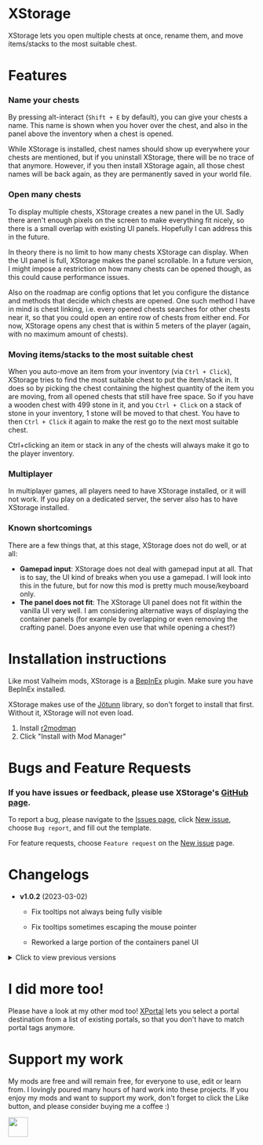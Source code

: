 # XStorage

XStorage lets you open multiple chests at once, rename them, and move items/stacks to the most suitable chest.

# Features

### Name your chests

By pressing alt-interact (`Shift + E` by default), you can give your chests a name. This name is shown when you hover over the chest, and also in the panel above the inventory when a chest is opened.

While XStorage is installed, chest names should show up everywhere your chests are mentioned, but if you uninstall XStorage, there will be no trace of that anymore. However, if you then install XStorage again, all those chest names will be back again, as they are permanently saved in your world file.

### Open many chests

To display multiple chests, XStorage creates a new panel in the UI. Sadly there aren't enough pixels on the screen to make everything fit nicely, so there is a small overlap with existing UI panels. Hopefully I can address this in the future.

In theory there is no limit to how many chests XStorage can display. When the UI panel is full, XStorage makes the panel scrollable. In a future version, I might impose a restriction on how many chests can be opened though, as this could cause performance issues.

Also on the roadmap are config options that let you configure the distance and methods that decide which chests are opened. One such method I have in mind is chest linking, i.e. every opened chests searches for other chests near it, so that you could open an entire row of chests from either end. For now, XStorage opens any chest that is within 5 meters of the player (again, with no maximum amount of chests).

### Moving items/stacks to the most suitable chest

When you auto-move an item from your inventory (via `Ctrl + Click`), XStorage tries to find the most suitable chest to put the item/stack in. It does so by picking the chest containing the highest quantity of the item you are moving, from all opened chests that still have free space.
So if you have a wooden chest with 499 stone in it, and you `Ctrl + Click` on a stack of stone in your inventory, 1 stone will be moved to that chest. You have to then `Ctrl + Click` it again to make the rest go to the next most suitable chest.

Ctrl+clicking an item or stack in any of the chests will always make it go to the player inventory.

### Multiplayer

In multiplayer games, all players need to have XStorage installed, or it will not work. If you play on a dedicated server, the server also has to have XStorage installed.

### Known shortcomings

There are a few things that, at this stage, XStorage does not do well, or at all:

* **Gamepad input**: XStorage does not deal with gamepad input at all. That is to say, the UI kind of breaks when you use a gamepad. I will look into this in the future, but for now this mod is pretty much mouse/keyboard only.
* **The panel does not fit**: The XStorage UI panel does not fit within the vanilla UI very well. I am considering alternative ways of displaying the container panels (for example by overlapping or even removing the crafting panel. Does anyone even use that while opening a chest?)


# Installation instructions

Like most Valheim mods, XStorage is a [BepInEx](https://valheim.thunderstore.io/package/denikson/BepInExPack_Valheim/) plugin. Make sure you have BepInEx installed.

XStorage makes use of the [Jötunn](https://valheim.thunderstore.io/package/ValheimModding/Jotunn/) library, so don't forget to install that first. Without it, XStorage will not even load.

1. Install [r2modman](https://valheim.thunderstore.io/package/ebkr/r2modman/)
2. Click "Install with Mod Manager"


# Bugs and Feature Requests

### If you have issues or feedback, please use XStorage's [GitHub page](https://github.com/SpikeHimself/XStorage/).

To report a bug, please navigate to the [Issues page](https://github.com/SpikeHimself/XStorage/issues), click [New issue](https://github.com/SpikeHimself/XStorage/issues/new/choose), choose `Bug report`, and fill out the template.

For feature requests, choose `Feature request` on the [New issue](https://github.com/SpikeHimself/XStorage/issues/new/choose) page.


# Changelogs

* **v1.0.2** (2023-03-02)

	* Fix tooltips not always being fully visible

	* Fix tooltips sometimes escaping the mouse pointer

	* Reworked a large portion of the containers panel UI

<details>
<summary>Click to view previous versions</summary>

* **v1.0.1** (2023-02-28)

	* Remove "valheim.exe" check as it stops dedicated servers from loading the mod.

* **v1.0.0** (2023-02-28)

	* Initial release

</details>

# I did more too!

Please have a look at my other mod too! [XPortal](https://valheim.thunderstore.io/package/SpikeHimself/XPortal/) lets you select a portal destination from a list of existing portals, so that you don't have to match portal tags anymore.

# Support my work

My mods are free and will remain free, for everyone to use, edit or learn from. I lovingly poured many hours of hard work into these projects. If you enjoy my mods and want to support my work, don't forget to click the Like button, and please consider buying me a coffee :)

[<img src="https://cdn.buymeacoffee.com/buttons/v2/default-yellow.png" height="40">](https://www.buymeacoffee.com/SpikeHimself)
